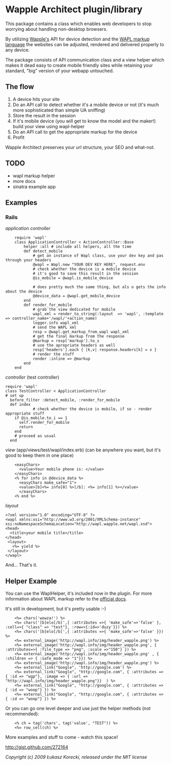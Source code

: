 # Wapple Architect plugin/library

This package contains a class which enables web developers to stop worrying about handling non-desktop browsers.

By utilizing [Wapple's](http://wapple.net) API for device detection and the [WAPL markup language](http://wapl.info) the websites can be adjusted, rendered and delivered properly to any device.

The package consists of API communication class and a view helper which makes it dead easy to create mobile friendly sites while retaining your standard, "big" version of your webapp untouched.


## The flow
1. A device hits your site
1. Do an API call to detect whether it's a mobile device or not (it's much more sophisticated than simple UA sniffing)
1. Store the result in the session
1. If it's mobile device (you will get to know the model and the maker!) build your view using wapl-helper
1. Do an API call to get the appropriate markup for the device
1. Profit

Wapple Architect preserves your url structure, your SEO and what-not.

## TODO

- wapl markup helper
- more docs
- sinatra example app

## Examples
### Rails

*application controller*

		require 'wapl'
		class ApplicationController < ActionController::Base
			helper :all # include all helpers, all the time
			def detect_mobile
				# get an instance of Wapl class, use your dev key and pas through your headers
				@wapl = Wapl.new "YOUR DEV KEY HERE", request.env
				# check whether the device is a mobile device
				# it's good to save this result in the session
				@is_mobile = @wapl.is_mobile_device 

				# does pretty much the same thing, but als o gets the info about the device
				@device_data = @wapl.get_mobile_device 
			end
			def render_for_mobile
				# grab the view dedicated for mobile
				wapl_xml = render_to_string(:layout  => 'wapl', :template => controller_name+'/wapl/'+action_name)
				logger.info wapl_xml
				# send the WAPL xml 
				resp = @wapl.get_markup_from_wapl wapl_xml
				# get the final markup from the response
				@markup = resp['markup'].to_s
				# use the apropriate headers as well
				resp['headers'].each { |k,v| response.headers[k] = v }
				# render the stuff
				render :inline => @markup
			end
		end

*controller* (test controller)

    require 'wapl'
    class TestController < ApplicationController
    # set up
      before_filter :detect_mobile, :render_for_mobile
      def index
				# check whether the device is mobile, if so - render appropriate stuff
        if @is_mobile.to_i == 1
          self.render_for_mobile
          return
        end
        # proceed as usual
      end

*view* (app/views/test/wapl/index.erb) (can be anywhere you want, but it's good to keep them in one place)

        <easyChars>
          <value>Your mobile phone is: </value>
        </easyChars>
        <% for info in @device_data %>
          <easyChars make_safe="1">
          <value>[b]<%= info[0] %>[/b]: <%= info[1] %></value>
          </easyChars>
        <% end %>

*layout*


    <?xml version="1.0" encoding="UTF-8" ?>
    <wapl xmlns:xsi="http://www.w3.org/2001/XMLSchema-instance" xsi:noNamespaceSchemaLocation="http://wapl.wapple.net/wapl.xsd">
    <head>
      <title>your mobile title</title>
    </head>
     <layout>
       <%= yield %>
     </layout>
    </wapl>

And... That's it.

## Helper Example

You can use the WaplHelper, it's included now in the plugin.
For more information about WAPL markup refer to the [official docs](http://wapl.info/coding-for-the-mobile-web-with-WAPL/chapter/Developing-with-WAPL/).

It's still in development, but it's pretty usable :-)

		<%= chars('wowza!') %>
		<%= chars('[b]elo[/b]',{ :attributes =>{ 'make_safe'=>'false' }, :cell=>{ "class" => "test"}, :row=>{:id=>'duzy'}}) %>
		<%= chars('[b]elo[/b]',{ :attributes =>{ 'make_safe'=>'false' }}) %>
		<%= external_image('http://wapl.info/img/header_wapple.png') %>
		<%= external_image('http://wapl.info/img/header_wapple.png', { :attributes=>{ :file_type => "png", :scale =>"150"} }) %>
		<%= external_image('http://wapl.info/img/header_wapple.png' , { :children => { :safe_mode => "1"}}) %>
		<%= external_image('http://wapl.info/img/header_wapple.png') %>
		<%= external_link("Google", 'http://google.com') %>
		<%= external_link("Google", "http://google.com", { :attributes => { :id => "wgp"}, :image => { :url => "http://wapl.info/img/header_wapple.png"}}  ) %>
		<%= external_link("Google", "http://google.com", { :attributes => { :id => "woop"} }) %>
		<%= external_link("Google", "http://google.com", { :attributes => { :id => "woop"} }) %>

	
Or you can go one level deeper and use just the helper methods (not recommended):

		<% ch = tag('chars', tag('value', "TEST")) %>
		<%= row_cell(ch) %>
		

More  examples and stuff to come - watch this space!

http://gist.github.com/272164

_Copyright (c) 2009 Łukasz Korecki, released under the MIT license_
